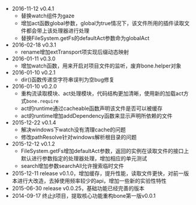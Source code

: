 + 2016-11-12 v0.4.1
    + 替换watch组件为gaze
    + 增加act函数global参数，global为true情况下，该文件所用的插件读取文件都会带上该处理器进行处理
    + 替换FileSystem.getFs的defaultAct参数命为globalAct
+ 2016-02-18 v0.3.1
    + rename增加extTransport项实现后缀动态映射
+ 2016-01-11 v0.3.0
    + 增加watch函数，用来开启对项目文件的监听，废弃bone.helper对象
+ 2016-01-10 v0.2.1
    + dir()函数传递空字符串误判为空bug修复
+ 2016-01-10 v0.2.0
    + 重构流读取模块、act处理模块，代码结构更加清晰，使用新的加载act方式`bone.require`
    + act的runtime通过cacheable函数声明该文件是否可以被缓存
    + act的runtime增加addDependency函数来显示声明所依赖的文件
+ 2015-12-22 v0.1.4
	+ 解决windows下watch没有清理cache的问题
	+ 修改pathResolve针对windows解析根目录的问题
+ 2015-12-12 v0.1.2
	+ FileSystem.getFs增加defaultAct参数，返回的实例在读取文件的接口上默认进行参数指定的处理器处理，增加相应的单元测试
	+ search增加参数searchAll允许搜索临时文件
+ 2015-12-11 release v0.1.0，增加缓存，提升性能，读取文件更快，对前一版本进行大改造，去掉使用频率较少的api，增加一些新的实验性特性
+ 2015-06-30 release v0.0.25，基础功能已经完善的版本
+ 2014-09-17 终止jt项目，提取核心功能重构bone第一版v0.0.1
